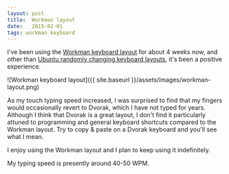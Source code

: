 ```yaml
---
layout: post
title:  Workman layout
date:   2015-02-01
tags: workman keyboard
---
```

I've been using the [Workman keyboard layout][workman] for about 4 weeks
now, and other than [Ubuntu randomly changing keyboard layouts][ubuntu-bug],
it's been a positive experience.

![Workman keyboard layout]({{ site.baseurl }}/assets/images/workman-layout.png)

As my touch typing speed increased, I was surprised to find that my fingers
would occasionally revert to Dvorak, which I have not typed for years.
Although I think that Dvorak is a great layout, I don't find it particularly
attuned to programming and general keyboard shortcuts compared to the Workman
layout. Try to copy & paste on a Dvorak keyboard and you'll see what I mean.

I enjoy using the Workman layout and I plan to keep using it indefinitely.

My typing speed is presently around 40-50 WPM.


[workman]: http://www.workmanlayout.com/
[ubuntu-bug]: https://bugs.launchpad.net/ubuntu/+source/gnome-settings-daemon/+bug/1246272